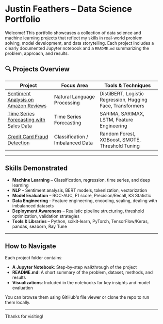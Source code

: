 # Justin Feathers – Data Science Portfolio

Welcome! This portfolio showcases a collection of data science and machine learning projects that reflect my skills in real-world problem solving, model development, and data storytelling. Each project includes a clearly documented Jupyter notebook and a `README.md` summarizing the problem, approach, and results.

## 🔍 Projects Overview

| Project | Focus Area | Tools & Techniques |
|--------|------------|--------------------|
| [Sentiment Analysis on Amazon Reviews](./Sentiment%20Analysis%20on%20Amazon%20Product%20Reviews) | Natural Language Processing | DistilBERT, Logistic Regression, Hugging Face, Transformers |
| [Time Series Forecasting with Sales Data](./Time%20Series%20Forecasting%20with%20Sales%20Data) | Time Series Forecasting | SARIMA, SARIMAX, LSTM, Feature Engineering |
| [Credit Card Fraud Detection](./Credit%20Card%20Fraud%20Detection) | Classification / Imbalanced Data | Random Forest, XGBoost, SMOTE, Threshold Tuning |

---

## Skills Demonstrated

- **Machine Learning** – Classification, regression, time series, and deep learning
- **NLP** – Sentiment analysis, BERT models, tokenization, vectorization
- **Model Evaluation** – ROC-AUC, F1 score, Precision/Recall, KS Statistic
- **Data Engineering** – Feature engineering, encoding, scaling, dealing with imbalanced datasets
- **Deployment Awareness** – Realistic pipeline structuring, threshold optimization, validation strategies
- **Tools & Libraries** – Python, scikit-learn, PyTorch, TensorFlow/Keras, pandas, seaborn, Ray Tune

---

## How to Navigate

Each project folder contains:

- **A Jupyter Notebook**: Step-by-step walkthrough of the project
- **README.md**: A short summary of the problem, dataset, methods, and results  
- **Visualizations**: Included in the notebooks for key insights and model evaluation  

You can browse them using GitHub's file viewer or clone the repo to run them locally.

---

Thanks for visiting!
